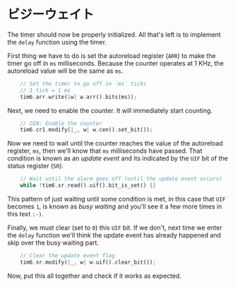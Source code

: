<!-- # Busy waiting -->

# ビジーウェイト

The timer should now be properly initialized. All that's left is to implement the `delay` function
using the timer.

First thing we have to do is set the autoreload register (`ARR`) to make the timer go off in `ms`
milliseconds. Because the counter operates at 1 KHz, the autoreload value will be the same as `ms`.

``` rust
    // Set the timer to go off in `ms` ticks
    // 1 tick = 1 ms
    tim6.arr.write(|w| w.arr().bits(ms));
```

Next, we need to enable the counter. It will immediately start counting.

``` rust
    // CEN: Enable the counter
    tim6.cr1.modify(|_, w| w.cen().set_bit());
```

Now we need to wait until the counter reaches the value of the autoreload register, `ms`, then we'll
know that `ms` milliseconds have passed. That condition is known as an *update event* and its
indicated by the `UIF` bit of the status register (`SR`).

``` rust
    // Wait until the alarm goes off (until the update event occurs)
    while !tim6.sr.read().uif().bit_is_set() {}
```

This pattern of just waiting until some condition is met, in this case that `UIF` becomes `1`, is
known as *busy waiting* and you'll see it a few more times in this text `:-)`.

Finally, we must clear (set to `0`) this `UIF` bit. If we don't, next time we enter the `delay`
function we'll think the update event has already happened and skip over the busy waiting part.

``` rust
    // Clear the update event flag
    tim6.sr.modify(|_, w| w.uif().clear_bit());
```

Now, put this all together and check if it works as expected.
